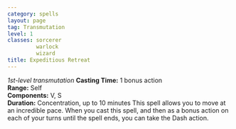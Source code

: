 ```yaml
---
category: spells
layout: page
tag: Transmutation
level: 1
classes: sorcerer
         warlock
         wizard
title: Expeditious Retreat 
---
```

_1st-level transmutation_ 
**Casting Time:** 1 bonus action    
**Range:** Self    
**Components:** V, S    
**Duration:** Concentration, up to 10 minutes 
This spell allows you to move at an incredible pace. When you cast this spell, and then as a bonus action on each of your turns until the spell ends, you can take the Dash action. 
